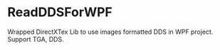 # ReadDDSForWPF
Wrapped DirectXTex Lib to use images formatted DDS in WPF project.
Support TGA, DDS.
